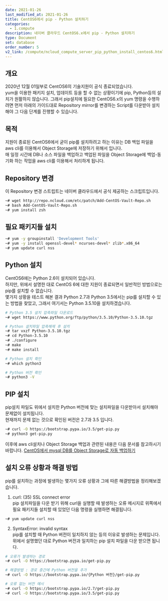 ```yaml
---
date: 2021-01-26
last_modified_at: 2021-01-26
title: CentOS6에서 pip - Python 설치하기
categories:
  - 1.compute
description: 네이버 클라우드 CentOS6.x에서 pip - Python 설치하기
type: Document
set: database
order_number: 5
v2_link: /compute/ncloud_compute_server_pip_python_install_centos6.html
---
```


## 개요
2020년 12월 01일부로 CentOS6의 기술지원이 공식 종료되었습니다.  
yum을 이용한 패키지 설치, 업데이트 등을 할 수 없는 상황이기에 pip, Python등의 설치가 원활하지 않습니다.
그래서 pip설치에 필요한 CentOS6.x의 yum 명령을 수행하려면 
먼저 아래의 가이드대로 Repository mirror를 변경하는 Script를 다운받아 설치해야 그 다음 단계를 진행할 수 있습니다.

## 목적
지원이 종료된 CentOS6에서 굳이 pip를 설치하려고 하는 이유는 DB 백업 파일을 aws cli를 이용해서 Object Storage에 저장하기 위해서 입니다.  
매 일정 시간에 DB나 소스 파일을 백업하고 백업된 파일을 Object Storage에 백업-동기화 하는 작업을 aws cli를 이용해서 처리하게 됩니다.

## Repository 변경
이 Repository 변경 스트립트는 네이버 클라우드에서 공식 제공하는 스크립트입니다.
``` bash
~# wget http://repo.ncloud.com/etc/patch/Add-CentOS-Vault-Repo.sh
~# bash Add-CentOS-Vault-Repo.sh
~# yum install zsh
```

## 필요 패키지들 설치
``` bash
~# yum -y groupinstall 'Development Tools'
~# yum -y install openssl-devel* ncurses-devel* zlib*.x86_64
~# yum update curl nss
```

## Python 설치
CentOS6에는 Python 2.6이 설치되어 있습니다.  
하지만, 위에서 설명한 대로 CentOS 6에 대한 지원이 종료되면서 일반적인 방법으로는 pip를 설치할 수 없습니다.  
몇가지 상황을 테스트 해본 결과 Python 2.7과 Python 3.5에서는 pip를 설치할 수 있는 방법을 찾았고, 그래서 여기서는 Python 3.5.10을 설치하겠습니다.

``` bash
# Python 3.5 설치 압축파일 다운로드
~# wget https://www.python.org/ftp/python/3.5.10/Python-3.5.10.tgz

# Python 설치파일 압축해제 후 설치
~# tar vxzf Python-3.5.10.tgz
~# cd Python-3.5.10
~# ./configure
~# make
~# make install

# Python 설치 확인
~# which python3

# Python 버전 확인
~# python3 -V
```

## PIP 설치
pip설치 파일도 위에서 설치한 Python 버전에 맞는 설치파일을 다운받아서 설치해야 문제없이 설치됩니다.  
현재까지 문제 없는 것으로 확인된 버전은 2.7과 3.5 입니다.
``` bash
~# curl -O https://bootstrap.pypa.io/3.5/get-pip.py
~# python3 get-pip.py
```

이후에 aws cli설치나 Object Storage 백업과 관련된 내용은 다음 문서를 참고하시기 바랍니다.
<a href="/5.database/ncp_database_mysql_object_storage_auto_backup_centos/" target="_blank" style="word-break:break-all;">CentOS에서 mysql DB를 Object Storage로 자동 백업하기</a>

## 설치 오류 상황과 해결 방법
pip를 설치하는 과정에 발생하는 몇가지 오류 상황과 그에 따른 해결방법을 정리해보겠습니다.

1. curl: (35) SSL connect error  
pip 설치파일을 다운 받기 위해 curl을 실행할 때 발생하는 오류 메시지로 위쪽에서 필요 패키지들 설치할 때 있었던 다음 명령을 실행하면 해결됩니다.

``` bash
~# yum update curl nss
```

2. SyntaxError: invalid syntax  
pip를 설치할 때 Python 버전이 일치하지 않는 등의 이유로 발생하는 문제입니다.  
위에서 설명했던 대로 Python 버전과 일치하는 pip 설치 파일을 다운 받으면 됩니다.

``` bash
# 오류가 발생하는 경로
~# curl -O https://bootstrap.pypa.io/get-pip.py

# 해결방법 : 경로 중간에 Python 버전을 추가
~# curl -O https://bootstrap.pypa.io/{Python 버전}/get-pip.py

# 오류 없는 버전 예시
~# curl -O https://bootstrap.pypa.io/2.7/get-pip.py
~# curl -O https://bootstrap.pypa.io/3.5/get-pip.py
```
